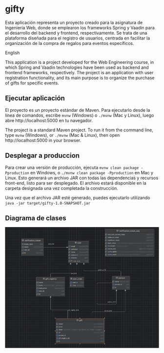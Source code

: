 # gifty

Esta aplicación representa un proyecto creado para la asignatura de Ingeniería Web, 
donde se emplearon los frameworks Spring y Vaadin para el desarrollo del backend y 
frontend, respectivamente. Se trata de una plataforma diseñada para el registro de 
usuarios, centrada en facilitar la organización de la compra de regalos para eventos
específicos.

English

This application is a project developed for the Web Engineering course, in which 
Spring and Vaadin technologies have been used as backend and frontend frameworks,
respectively. The project is an application with user registration functionality, 
and its main purpose is to organize the purchase of gifts for specific events.


## Ejecutar aplicación

El proyecto es un proyecto estándar de Maven. Para ejecutarlo desde la línea
de comandos, escribe `mvnw` (Windows) o `./mvnw` (Mac y Linux), luego abre 
http://localhost:5000 en tu navegador.

The project is a standard Maven project. To run it from the command line,
type `mvnw` (Windows), or `./mvnw` (Mac & Linux), then open
http://localhost:5000 in your browser.


## Desplegar a produccion

Para crear una versión de producción, ejecuta `mvnw clean package -Pproduction`
en Windows, o `./mvnw clean package -Pproduction` en Mac y Linux.
Esto generará un archivo JAR con todas las dependencias y recursos front-end,
listo para ser desplegado. El archivo estará disponible en la carpeta designada 
una vez completada la construcción.

Una vez que el archivo JAR esté generado, puedes ejecutarlo utilizando
`java -jar target/gifty-1.0-SNAPSHOT.jar`

## Diagrama de clases

![Diagrama de clases](img/diagramaClases.PNG)
